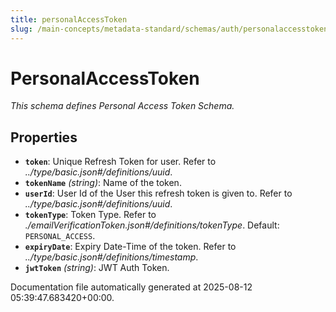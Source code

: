 ```yaml
---
title: personalAccessToken
slug: /main-concepts/metadata-standard/schemas/auth/personalaccesstoken
---
```


# PersonalAccessToken

*This schema defines Personal Access Token Schema.*

## Properties

- **`token`**: Unique Refresh Token for user. Refer to *../type/basic.json#/definitions/uuid*.
- **`tokenName`** *(string)*: Name of the token.
- **`userId`**: User Id of the User this refresh token is given to. Refer to *../type/basic.json#/definitions/uuid*.
- **`tokenType`**: Token Type. Refer to *./emailVerificationToken.json#/definitions/tokenType*. Default: `PERSONAL_ACCESS`.
- **`expiryDate`**: Expiry Date-Time of the token. Refer to *../type/basic.json#/definitions/timestamp*.
- **`jwtToken`** *(string)*: JWT Auth Token.


Documentation file automatically generated at 2025-08-12 05:39:47.683420+00:00.
